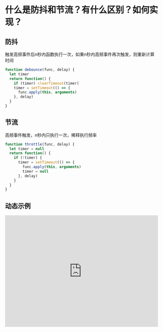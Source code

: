 # 什么是防抖和节流？有什么区别？如何实现？

## 防抖

触发高频事件后n秒内函数执行一次，如果n秒内高频事件再次触发，则重新计算时间

``` js
function debounce(func, delay) {
  let timer
  return function() {
    if (timer) clearTimeout(timer)
    timer = setTimeout(() => {
      func.apply(this, arguments)
    }, delay)
  }
}
```

## 节流

高频事件触发，n秒内只执行一次，稀释执行频率

``` js
function throttle(func, delay) {
  let timer = null
  return function() {
    if (!timer) {
      timer = setTimeout(() => {
        func.apply(this, arguments)
        timer = null
      }, delay)
    }
  }
}
```

## 动态示例

<iframe height="366" style="width: 100%;" scrolling="no" title="Debounce. Trailing" src="https://codepen.io/johnsenzhou-the-looper/embed/RwPKVre?height=366&theme-id=dark&default-tab=result" frameborder="no" allowtransparency="true" allowfullscreen="true">
  See the Pen <a href='https://codepen.io/johnsenzhou-the-looper/pen/RwPKVre'>Debounce. Trailing</a> by Johnsen
  (<a href='https://codepen.io/johnsenzhou-the-looper'>@johnsenzhou-the-looper</a>) on <a href='https://codepen.io'>CodePen</a>.
</iframe>
